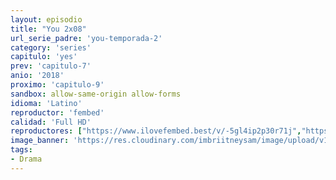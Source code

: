 ```yaml
---
layout: episodio
title: "You 2x08"
url_serie_padre: 'you-temporada-2'
category: 'series'
capitulo: 'yes'
prev: 'capitulo-7'
anio: '2018'
proximo: 'capitulo-9'
sandbox: allow-same-origin allow-forms
idioma: 'Latino'
reproductor: 'fembed'
calidad: 'Full HD'
reproductores: ["https://www.ilovefembed.best/v/-5gl4ip2p30r71j","https://gounlimited.to/embed-xfy7zezzasl8.html"]
image_banner: 'https://res.cloudinary.com/imbriitneysam/image/upload/v1546465939/you-banner-min.jpg'
tags:
- Drama
---
```











